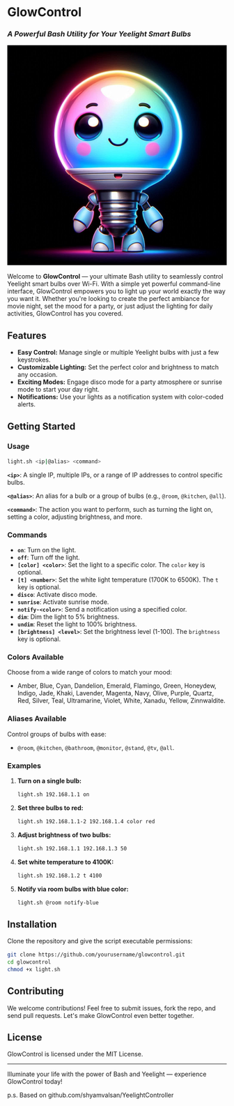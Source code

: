 # **GlowControl**

### _A Powerful Bash Utility for Your Yeelight Smart Bulbs_

![GlowControl](gc_logo.png)

Welcome to **GlowControl** — your ultimate Bash utility to seamlessly control Yeelight smart bulbs over Wi-Fi. With a simple yet powerful command-line interface, GlowControl empowers you to light up your world exactly the way you want it. Whether you're looking to create the perfect ambiance for movie night, set the mood for a party, or just adjust the lighting for daily activities, GlowControl has you covered.

## **Features**

- **Easy Control:** Manage single or multiple Yeelight bulbs with just a few keystrokes.
- **Customizable Lighting:** Set the perfect color and brightness to match any occasion.
- **Exciting Modes:** Engage disco mode for a party atmosphere or sunrise mode to start your day right.
- **Notifications:** Use your lights as a notification system with color-coded alerts.

## **Getting Started**

### **Usage**

```bash
light.sh <ip|@alias> <command>
```

**`<ip>`**: A single IP, multiple IPs, or a range of IP addresses to control specific bulbs.

**`<@alias>`**: An alias for a bulb or a group of bulbs (e.g., `@room`, `@kitchen`, `@all`).

**`<command>`**: The action you want to perform, such as turning the light on, setting a color, adjusting brightness, and more.

### **Commands**

- **`on`**: Turn on the light.
- **`off`**: Turn off the light.
- **`[color] <color>`**: Set the light to a specific color. The `color` key is optional.
- **`[t] <number>`**: Set the white light temperature (1700K to 6500K). The `t` key is optional.
- **`disco`**: Activate disco mode.
- **`sunrise`**: Activate sunrise mode.
- **`notify-<color>`**: Send a notification using a specified color.
- **`dim`**: Dim the light to 5% brightness.
- **`undim`**: Reset the light to 100% brightness.
- **`[brightness] <level>`**: Set the brightness level (1-100). The `brightness` key is optional.

### **Colors Available**

Choose from a wide range of colors to match your mood:

- Amber, Blue, Cyan, Dandelion, Emerald, Flamingo, Green, Honeydew, Indigo, Jade, Khaki, Lavender, Magenta, Navy, Olive, Purple, Quartz, Red, Silver, Teal, Ultramarine, Violet, White, Xanadu, Yellow, Zinnwaldite.

### **Aliases Available**

Control groups of bulbs with ease:

- `@room`, `@kitchen`, `@bathroom`, `@monitor`, `@stand`, `@tv`, `@all`.

### **Examples**

1. **Turn on a single bulb:**
   ```bash
   light.sh 192.168.1.1 on
   ```
2. **Set three bulbs to red:**
   ```bash
   light.sh 192.168.1.1-2 192.168.1.4 color red
   ```
3. **Adjust brightness of two bulbs:**
   ```bash
   light.sh 192.168.1.1 192.168.1.3 50
   ```
4. **Set white temperature to 4100K:**
   ```bash
   light.sh 192.168.1.2 t 4100
   ```
5. **Notify via room bulbs with blue color:**
   ```bash
   light.sh @room notify-blue
   ```

## **Installation**

Clone the repository and give the script executable permissions:

```bash
git clone https://github.com/yourusername/glowcontrol.git
cd glowcontrol
chmod +x light.sh
```

## **Contributing**

We welcome contributions! Feel free to submit issues, fork the repo, and send pull requests. Let's make GlowControl even better together.

## **License**

GlowControl is licensed under the MIT License.

---

Illuminate your life with the power of Bash and Yeelight — experience GlowControl today!

p.s. Based on github.com/shyamvalsan/YeelightController
